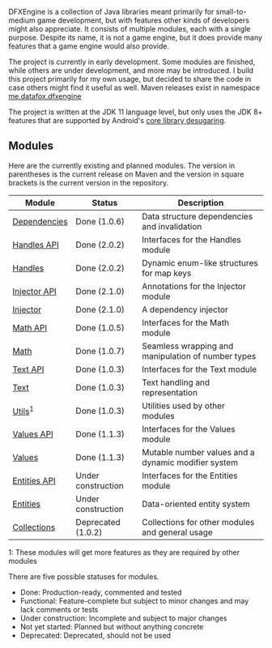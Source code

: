 DFXEngine is a collection of Java libraries meant primarily for small-to-medium game 
development, but with features other kinds of developers might also appreciate. It
consists of multiple modules, each with a single purpose. Despite its name, it is not
a game engine, but it does provide many features that a game engine would also provide.

The project is currently in early development. Some modules are finished, while others
are under development, and more may be introduced. I build this project primarily for 
my own usage, but decided to share the code in case others might find it useful as well.
Maven releases exist in namespace 
[me.datafox.dfxengine](https://central.sonatype.com/namespace/me.datafox.dfxengine)

The project is written at the JDK 11 language level, but only uses the JDK 8+ features
that are supported by Android's 
[core library desugaring](https://developer.android.com/studio/write/java8-support).

## Modules

Here are the currently existing and planned modules. The version in parentheses is the current release on Maven and the
version in square brackets is the current version in the repository.

| Module                       | Status             | Description                                         |
|------------------------------|--------------------|-----------------------------------------------------|
| [Dependencies](dependencies) | Done (1.0.6)       | Data structure dependencies and invalidation        |
| [Handles API](handles-api)   | Done (2.0.2)       | Interfaces for the Handles module                   |
| [Handles](handles)           | Done (2.0.2)       | Dynamic enum-like structures for map keys           |
| [Injector API](injector-api) | Done (2.1.0)       | Annotations for the Injector module                 |
| [Injector](injector)         | Done (2.1.0)       | A dependency injector                               |
| [Math API](math-api)         | Done (1.0.5)       | Interfaces for the Math module                      |
| [Math](math)                 | Done (1.0.7)       | Seamless wrapping and manipulation of number types  |
| [Text API](text-api)         | Done (1.0.3)       | Interfaces for the Text module                      |
| [Text](text)                 | Done (1.0.3)       | Text handling and representation                    |
| [Utils](utils)<sup>1</sup>   | Done (1.0.3)       | Utilities used by other modules                     |
| [Values API](values-api)     | Done (1.1.3)       | Interfaces for the Values module                    |
| [Values](values)             | Done (1.1.3)       | Mutable number values and a dynamic modifier system |
| [Entities API](entities-api) | Under construction | Interfaces for the Entities module                  |
| [Entities](entities)         | Under construction | Data-oriented entity system                         |
| [Collections](collections)   | Deprecated (1.0.2) | Collections for other modules and general usage     |

1: These modules will get more features as they are required by other modules

There are five possible statuses for modules.

 - Done: Production-ready, commented and tested
 - Functional: Feature-complete but subject to minor changes and may lack comments or tests
 - Under construction: Incomplete and subject to major changes
 - Not yet started: Planned but without anything concrete
 - Deprecated: Deprecated, should not be used
